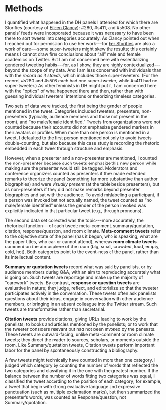 # Methods

I quantified what happened in the DH panels I attended for which there are Storifies (courtesy of [Eileen Clancy](https://twitter.com/clancynewyork)): #280, #s411, and #s508. No other panels’ feeds were incorporated because it was necessary to have been there to sort tweets into categories accurately. As Clancy pointed out when I reached out for permission to use her work---for [her Storifies](https://storify.com/clancynewyork) are also a work of care---some super-tweeters might skew the results; this certainly means I cannot draw firm conclusions about “all” male and female academics on Twitter. But I am not concerned here with essentializing gendered tweeting habits---for, as I show, they are highly contextualized---beyond the scope of my data. And I am less concerned with individuals than with the _record as it stands_, which includes those super-tweeters. (For the record, #s280 and #s508 each had one super-tweeter, while #s411 had no super-tweeter.) As other feminists in DH might put it, I am concerned here with the "optics" of what happened there and then, rather than with guessing individual tweeters' intentions or theorizing timeless categories.

Two sets of data were tracked, the first being the gender of people mentioned in the tweet. Categories included tweeters, presenters, non-presenters (typically, audience members and those not present in the room), and “no male/female identified.” Tweets from organizations were not counted because their accounts did not emphasize gendered markers in their avatars or profiles. When more than one person is mentioned in a tweet, I defaulted to the first person mentioned not only to avoid tweets double-counting, but also because this case study is recording the rhetoric embedded in each tweet through structure and emphasis. 

However, when a presenter and a non-presenter are mentioned, I counted the non-presenter because such tweets emphasize this new person while making sure the presenter would still be tagged. Moderators and conference organizers counted as presenters if they made extended remarks to theorize the panel (something far more substantive than author biographies) and were _visually present_ (at the table beside presenters), but as non-presenters if they did not make remarks beyond presenter biographies and sat with the audience. To avoid mislabeling a participant, if a person was invoked but not actually named, the tweet counted as “no male/female identified” unless the gender of the person invoked was explicitly indicated in that particular tweet (e.g., through pronouns). 

The second data set collected was the topic---more accurately, the rhetorical function---of each tweet: meta-comment, summary/quotation, citation, response/question, and room climate. **Meta-comment tweets** refer to the objective state of the panel (has it begun, who is speaking, what are the paper titles, who can or cannot attend), whereas **room climate tweets** comment on the atmosphere of the room (big, small, crowded, loud, empty, cold, hot). Both categories point to the event-ness of the panel, rather than its intellectual content.

**Summary or quotation tweets** record what was said by panelists, or by audience members during Q&A, with an aim to reproducing accurately what is going on. Such tweets are reportage and make up the majority of "carework" tweets. By contrast, **response or question tweets** are evaluative in nature; they judge, reflect, and editorialize so that the tweeter participates actively in the conversation. These tweets often ask panelists questions about their ideas, engage in conversation with other audience members, or bringing in an absent colleague into the Twitter stream. Such tweets are transformative rather than secretarial.

**Citation tweets** provide citations, giving URLs leading to work by the panelists; to books and articles mentioned by the panelists; or to work that the tweeter considers relevant but had not been invoked by the panelists.  These tweets are outward-facing, unlike meta-comment or room climate tweets; they direct the reader to sources, scholars, or moments outside the room. Like Summary/quotation tweets, Citation tweets perform important labor for the panel by spontaneously constructing a bibliography.

A few tweets might technically have counted in more than one category. I judged which category by counting the number of words that reflected the two categories and classifying it in the one with the greatest number. If the balance between the number of words fitting two categories was equal, I classified the tweet according to the position of each category; for example, a tweet that begin with strong evaluative language and expressive punctuation (such as multiple exclamation marks), but then summarized the presenter’s words, was counted as Response/question, not Summary/quotation.
